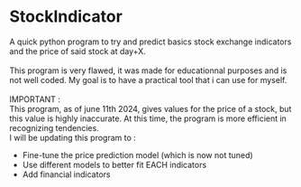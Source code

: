 # StockIndicator
A quick python program to try and predict basics stock exchange indicators and the price of said stock at day+X.<br>
<br>
This program is very flawed, it was made for educationnal purposes and is not well coded. My goal is to have a practical tool that i can use for myself.<br>
<br>
IMPORTANT : <br>
This program, as of june 11th 2024, gives values for the price of a stock, but this value is highly inaccurate. At this time, the program is more efficient in recognizing tendencies.
<br>
I will be updating this program to :<br>
- Fine-tune the price prediction model (which is now not tuned)
- Use different models to better fit EACH indicators
- Add financial indicators
